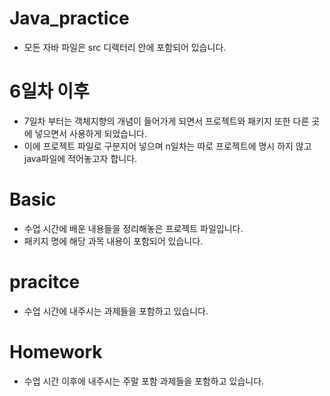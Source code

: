 # Java_practice
- 모든 자바 파일은 src 디렉터리 안에 포함되어 있습니다.

# 6일차 이후
- 7일차 부터는 객체지향의 개념이 들어가게 되면서 프로젝트와 패키지 또한 다른 곳에 넣으면서 사용하게 되었습니다.
- 이에 프로젝트 파일로 구분지어 넣으며 n일차는 따로 프로젝트에 명시 하지 않고 java파일에 적어놓고자 합니다.

# Basic
- 수업 시간에 배운 내용들을 정리해놓은 프로젝트 파일입니다.
- 패키지 명에 해당 과목 내용이 포함되어 있습니다.

# pracitce
- 수업 시간에 내주시는 과제들을 포함하고 있습니다.

# Homework
- 수업 시간 이후에 내주시는 주말 포함 과제들을 포함하고 있습니다.
